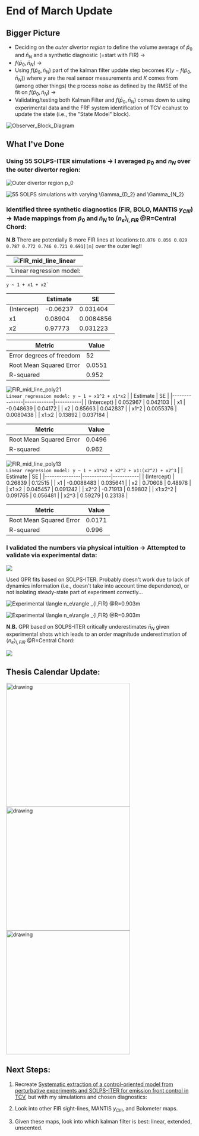 # End of March Update

## Bigger Picture
- Deciding on the *outer divertor region* to define the volume average of $\bar{p}_0$ and $\bar{n}_N$ and a synthetic diagnostic (=start with FIR) $\rightarrow$  
- $f(\bar{p}_0, \bar{n}_N)$ $\rightarrow$  
- Using $f(\bar{p}_0, \bar{n}_N)$ part of the kalman filter update step becomes $K(y - f(\bar{p}_0, \bar{n}_N))$ where $y$ are the real sensor measurements and $K$ comes from (among other things) the process noise as defined by the RMSE of the fit on $f(\bar{p}_0, \bar{n}_N)$ $\rightarrow$  
- Validating/testing both Kalman Filter and $f(\bar{p}_0, \bar{n}_N)$ comes down to using experimental data and the FRF system identification of TCV ecahust to update the state (i.e., the "State Model" block).

![Observer_Block_Diagram](JournalImages/Observer_Block_Diagram.png)

## What I've Done

### Using 55 SOLPS-ITER simulations $\rightarrow$ I averaged $p_0$ and $n_N$ over the outer divertor region:  

![Outer divertor region $p_0$](JournalImages/p0_odiv_polview.svg)

![55 SOLPS simulations with varying $\Gamma_{D_2}$ and $\Gamma_{N_2}$](JournalImages/p0_vs_nZ_data_labels.svg)

### Identified three synthetic diagnostics (FIR, BOLO, MANTIS $y_{CIII}$) $\rightarrow$ Made mappings from $\bar{p}_0$ and $\bar{n}_N$ to $\langle n_e\rangle _{l,FIR}$ @R=Central Chord:

**N.B** There are potentially 8 more FIR lines at locations:`[0.876 0.856 0.829 0.787 0.772 0.746 0.721 0.691][m]` over the outer leg!!

| ![FIR_mid_line_linear](JournalImages/FIR_mid_line_linear.svg) |
|:--:| 
|`Linear regression model:
    y ~ 1 + x1 + x2` 
|               | Estimate   | SE         |
|---------------|------------|------------|
| (Intercept)   | -0.06237   | 0.031404   |
| x1            | 0.08904    | 0.0084856  |
| x2            | 0.97773    | 0.031223   |  

| Metric                                 | Value            |
|----------------------------------------|------------------|
| Error degrees of freedom               | 52               |
| Root Mean Squared Error                | 0.0551           |
| R-squared                              | 0.952            | |


![FIR_mid_line_poly21](JournalImages/FIR_mid_line_poly21.svg)  
`Linear regression model:
    y ~ 1 + x1^2 + x1*x2`
|               | Estimate   | SE        |
|---------------|------------|-----------|
| (Intercept)   | 0.052967   | 0.042103  |
| x1            | -0.048639  | 0.04172   |
| x2            | 0.85663    | 0.042837  |
| x1^2          | 0.0055376  | 0.0080438 |
| x1:x2         | 0.13892    | 0.037184  |  

| Metric                                 | Value            |
|----------------------------------------|------------------|
| Root Mean Squared Error                | 0.0496           |
| R-squared                              | 0.962            |


![FIR_mid_line_poly13](JournalImages/FIR_mid_line_poly13.svg)  
`Linear regression model:
    y ~ 1 + x1*x2 + x2^2 + x1:(x2^2) + x2^3`
|               | Estimate   | SE        |
|---------------|------------|-----------|
| (Intercept)   | 0.26839    | 0.12515   |
| x1            | -0.0088483 | 0.035641  |
| x2            | 0.70608    | 0.48978   |
| x1:x2         | 0.045457   | 0.091242  |
| x2^2          | -0.71913   | 0.59802   |
| x1:x2^2       | 0.091765   | 0.056481  |
| x2^3          | 0.59279    | 0.23138   |  

| Metric                                 | Value            |
|----------------------------------------|------------------|
| Root Mean Squared Error                | 0.0171           |
| R-squared                              | 0.996            |

### I validated the numbers via physical intuition $\rightarrow$ Attempted to validate via experimental data:

![](JournalImages/map_validation_attempt.png)

Used GPR fits based on SOLPS-ITER. Probably doesn't work due to lack of dynamics information (i.e., doesn't take into account time dependence), or not isolating steady-state part of experiment correctly... 

![Experimental $\langle n_e\rangle _{l,FIR}$ @R=0.903m](JournalImages/Cntrl_FIR_ne_linAvg_exp.svg)   

![Experimental $\langle n_e\rangle _{l,FIR}$ @R=0.903m](JournalImages/Cntrl_FIR_ne_linAvg_synth.svg)

**N.B.** GPR based on SOLPS-ITER critically underestimates $\bar{n}_{N}$ given experimental shots which leads to an order magnitude underestimation of $\langle n_e\rangle _{l,FIR}$ @R=Central Chord:  

![](JournalImages/TCV_Exhaust_TF.png)

## Thesis Calendar Update:  

<!-- ![schedLegend](JournalImages/schedLegend.png){width=333px}![MarAprilMay](JournalImages/MarAprMay.png){width=333px}![MayJunJulAug](JournalImages/MayJunJulAug.png){width=333px} -->

<!-- ![schedLegend](JournalImages/schedLegend.png){width=333px}![MarAprilMay](JournalImages/MarAprMay.png){width=333px}![MayJunJulAug](JournalImages/MayJunJulAug.png){width=333px} -->

<p float="left">
    <img src="JournalImages/schedLegend.png" alt="drawing" width="333"/>
    <img src="JournalImages/MarAprMay.png" alt="drawing" width="333"/>
    <img src="JournalImages/MayJunJulAug.png" alt="drawing" width="333"/>
</p>

## Next Steps:

1. Recreate [Systematic extraction of a control-oriented model from perturbative experiments and SOLPS-ITER for emission front control in TCV](https://iopscience.iop.org/article/10.1088/1741-4326/ac5b8c), but with my simulations and chosen diagnostics:

2. Look into other FIR sight-lines, MANTIS $y_{CIII}$, and Bolometer maps.

3. Given these maps, look into which kalman filter is best: linear, extended, unscented.
